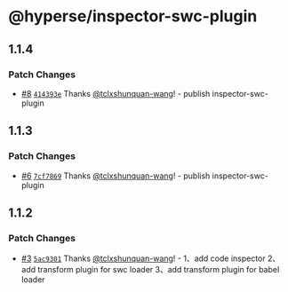 # @hyperse/inspector-swc-plugin

## 1.1.4

### Patch Changes

- [#8](https://github.com/hyperse-io/code-inspector/pull/8) [`414393e`](https://github.com/hyperse-io/code-inspector/commit/414393e41af27cd4d94a1a8cb7adc515fcb650e3) Thanks [@tclxshunquan-wang](https://github.com/tclxshunquan-wang)! - publish inspector-swc-plugin

## 1.1.3

### Patch Changes

- [#6](https://github.com/hyperse-io/code-inspector/pull/6) [`7cf7869`](https://github.com/hyperse-io/code-inspector/commit/7cf7869341e895c89ff0ebdec26c3af43d7786b7) Thanks [@tclxshunquan-wang](https://github.com/tclxshunquan-wang)! - publish inspector-swc-plugin

## 1.1.2

### Patch Changes

- [#3](https://github.com/hyperse-io/code-inspector/pull/3) [`5ac9301`](https://github.com/hyperse-io/code-inspector/commit/5ac9301ae8638580296bccc7772d42424e8107b2) Thanks [@tclxshunquan-wang](https://github.com/tclxshunquan-wang)! - 1、add code inspector
  2、add transform plugin for swc loader
  3、add transform plugin for babel loader
